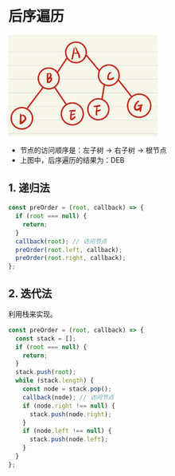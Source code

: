 # 后序遍历

<img src="./assets/二叉树.png" width="300">

- 节点的访问顺序是：左子树 → 右子树 → 根节点
- 上图中，后序遍历的结果为：DEB

## 1. 递归法

```js
const preOrder = (root, callback) => {
  if (root === null) {
    return;
  }
  callback(root); // 访问节点
  preOrder(root.left, callback);
  preOrder(root.right, callback);
};
```

## 2. 迭代法

利用栈来实现。

```js
const preOrder = (root, callback) => {
  const stack = [];
  if (root === null) {
    return;
  }
  stack.push(root);
  while (stack.length) {
    const node = stack.pop();
    callback(node); // 访问节点
    if (node.right !== null) {
      stack.push(node.right);
    }
    if (node.left !== null) {
      stack.push(node.left);
    }
  }
};
```
